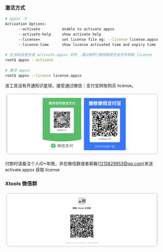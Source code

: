 ### 激活方式
```bash
# appsx -h
Activation Options:
      --activate          enable to activate appsx
      --activate-help     show activate help
      --license=          set license file eg: --license license.appsx
      --license-time      show license activated time and expiry time

# 在当前目录生成 activate.appsx 文件, 通过邮件|微信群提交该文件获取 license
root$ appsx --activate

# 激活 appsx
root$ appsx --license license.appsx
```
该工具没有开通知识星球，接受通过微信｜支付宝转账购买 license。

<img width="1154" alt="image" src="https://github.com/chasingboy/appsx/blob/main/assets/license.png">

付款时请备注个人ID+年限，并在微信群或者邮箱(1215829953@qq.com)发送 activate.appsx 获取 license

### Xtools 微信群
<img width="1154" alt="image" src="https://github.com/chasingboy/appsx/blob/main/assets/xtools.png">
